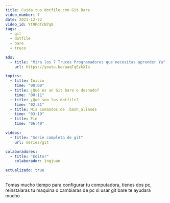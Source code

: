 ```yaml
---
title: Cuida tus dotfile con Git Bare
video_number: 7
date: 2021-12-22
video_id: Yt9PdfcN7q8
tags:
  - git
  - dotfile
  - bare
  - truco

ads:
  - title: "Mira los 7 Trucos Programadores que necesitas aprender Ya"
    url: https://youtu.be/aaqTqEzkXIo

topics:
  - title: Inicio
    time: "00:00"
  - title: ¿Qué es un Git bare o desnudo?
    time: "00:11"
  - title: ¿Qué son los dotfile?
    time: "02:31"
  - title: Mis comandos de .bash_aliases
    time: "03:19"
  - title: Fin
    time: "06:49"

videos:
  - title: "Serie completa de git"
    url: series/git

colaboradores:
  - title: "Editor"
    colaborador: ingjuan

actualizado: true
---
```


Tomas mucho tiempo para configurar tu computadora, tienes dos pc, reinstalaras tu maquina o cambiaras de pc si usar git bare te ayudara mucho
